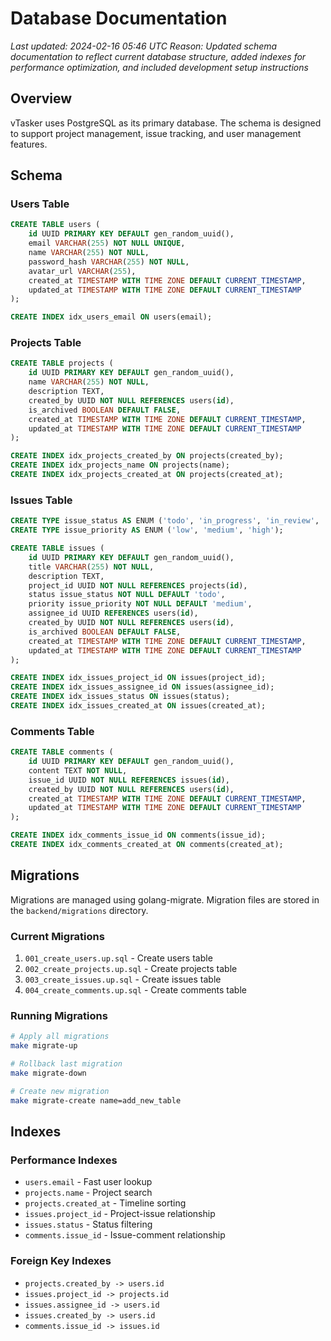 # Database Documentation

_Last updated: 2024-02-16 05:46 UTC_
_Reason: Updated schema documentation to reflect current database structure, added indexes for performance optimization, and included development setup instructions_

## Overview

vTasker uses PostgreSQL as its primary database. The schema is designed to support project management, issue tracking, and user management features.

## Schema

### Users Table
```sql
CREATE TABLE users (
    id UUID PRIMARY KEY DEFAULT gen_random_uuid(),
    email VARCHAR(255) NOT NULL UNIQUE,
    name VARCHAR(255) NOT NULL,
    password_hash VARCHAR(255) NOT NULL,
    avatar_url VARCHAR(255),
    created_at TIMESTAMP WITH TIME ZONE DEFAULT CURRENT_TIMESTAMP,
    updated_at TIMESTAMP WITH TIME ZONE DEFAULT CURRENT_TIMESTAMP
);

CREATE INDEX idx_users_email ON users(email);
```

### Projects Table
```sql
CREATE TABLE projects (
    id UUID PRIMARY KEY DEFAULT gen_random_uuid(),
    name VARCHAR(255) NOT NULL,
    description TEXT,
    created_by UUID NOT NULL REFERENCES users(id),
    is_archived BOOLEAN DEFAULT FALSE,
    created_at TIMESTAMP WITH TIME ZONE DEFAULT CURRENT_TIMESTAMP,
    updated_at TIMESTAMP WITH TIME ZONE DEFAULT CURRENT_TIMESTAMP
);

CREATE INDEX idx_projects_created_by ON projects(created_by);
CREATE INDEX idx_projects_name ON projects(name);
CREATE INDEX idx_projects_created_at ON projects(created_at);
```

### Issues Table
```sql
CREATE TYPE issue_status AS ENUM ('todo', 'in_progress', 'in_review', 'done');
CREATE TYPE issue_priority AS ENUM ('low', 'medium', 'high');

CREATE TABLE issues (
    id UUID PRIMARY KEY DEFAULT gen_random_uuid(),
    title VARCHAR(255) NOT NULL,
    description TEXT,
    project_id UUID NOT NULL REFERENCES projects(id),
    status issue_status NOT NULL DEFAULT 'todo',
    priority issue_priority NOT NULL DEFAULT 'medium',
    assignee_id UUID REFERENCES users(id),
    created_by UUID NOT NULL REFERENCES users(id),
    is_archived BOOLEAN DEFAULT FALSE,
    created_at TIMESTAMP WITH TIME ZONE DEFAULT CURRENT_TIMESTAMP,
    updated_at TIMESTAMP WITH TIME ZONE DEFAULT CURRENT_TIMESTAMP
);

CREATE INDEX idx_issues_project_id ON issues(project_id);
CREATE INDEX idx_issues_assignee_id ON issues(assignee_id);
CREATE INDEX idx_issues_status ON issues(status);
CREATE INDEX idx_issues_created_at ON issues(created_at);
```

### Comments Table
```sql
CREATE TABLE comments (
    id UUID PRIMARY KEY DEFAULT gen_random_uuid(),
    content TEXT NOT NULL,
    issue_id UUID NOT NULL REFERENCES issues(id),
    created_by UUID NOT NULL REFERENCES users(id),
    created_at TIMESTAMP WITH TIME ZONE DEFAULT CURRENT_TIMESTAMP,
    updated_at TIMESTAMP WITH TIME ZONE DEFAULT CURRENT_TIMESTAMP
);

CREATE INDEX idx_comments_issue_id ON comments(issue_id);
CREATE INDEX idx_comments_created_at ON comments(created_at);
```

## Migrations

Migrations are managed using golang-migrate. Migration files are stored in the `backend/migrations` directory.

### Current Migrations
1. `001_create_users.up.sql` - Create users table
2. `002_create_projects.up.sql` - Create projects table
3. `003_create_issues.up.sql` - Create issues table
4. `004_create_comments.up.sql` - Create comments table

### Running Migrations
```bash
# Apply all migrations
make migrate-up

# Rollback last migration
make migrate-down

# Create new migration
make migrate-create name=add_new_table
```

## Indexes

### Performance Indexes
- `users.email` - Fast user lookup
- `projects.name` - Project search
- `projects.created_at` - Timeline sorting
- `issues.project_id` - Project-issue relationship
- `issues.status` - Status filtering
- `comments.issue_id` - Issue-comment relationship

### Foreign Key Indexes
- `projects.created_by -> users.id`
- `issues.project_id -> projects.id`
- `issues.assignee_id -> users.id`
- `issues.created_by -> users.id`
- `comments.issue_id -> issues.id`